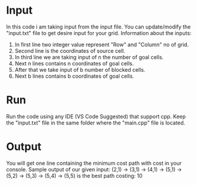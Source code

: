 # Input
In this code i am taking input from the input file. You can update/modify the "input.txt" file to get desire input for your grid. Information about the inputs:
1. In first line two integer value represent "Row" and "Column" no of grid.
2. Second line is the coordinates of source cell.
3. In third line we are taking input of n the number of goal cells.
4. Next n lines contains n coordinates of goal cells.
5. After that we take input of b number of blocked cells.
6. Next b lines contains b coordinates of goal cells.

# Run
Run the code using any IDE (VS Code Suggested) that support cpp. Keep the "input.txt" file in the same folder where the "main.cpp" file is located.

# Output
You will get one line containing the minimum cost path with cost in your console.
Sample output of our given input:
(2,1) -> (3,1) -> (4,1) -> (5,1) -> (5,2) -> (5,3) -> (5,4) -> (5,5) is the best path costing: 10